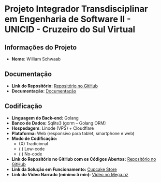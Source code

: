 # Projeto Integrador Transdisciplinar em Engenharia de Software II - UNICID - Cruzeiro do Sul Virtual

## Informações do Projeto

- **Nome:** William Schwaab

## Documentação

- **Link do Repositório:** [Repositório no GitHub](https://github.com/bitebait/cupcakestore)
- **Documentação:** [Documentação](https://github.com/bitebait/cupcakestore/tree/main/docs)

## Codificação

- **Linguagem do Back-end:** Golang
- **Banco de Dados:** Sqlite3 (gorm – Golang ORM)
- **Hospedagem:** Linode (VPS) + Cloudflare
- **Plataforma:** Web (responsivo para tablet, smartphone e web)
- **Modo de Codificação:**
    - (X) Tradicional
    - ( ) Low-code
    - ( ) No-code
- **Link do Repositório no GitHub com os Códigos Abertos:** [Repositório no GitHub](https://github.com/bitebait/cupcakestore)
- **Link da Solução em Funcionamento:** [Cupcake Store](https://cupcakestore.schwaab.me:2053/store)
- **Link do Vídeo Narrado (mínimo 5 min):** [Vídeo no Mega.nz](https://mega.nz/file/Zfs1TT7a#twn6vE_bZvC_bfEHH_d7VCoM71omazL9ocMh6dmFvyw)
